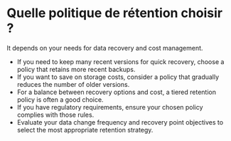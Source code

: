 # Quelle politique de rétention choisir ?

It depends on your needs for data recovery and cost management.

- If you need to keep many recent versions for quick recovery, choose a policy that retains more recent backups.
- If you want to save on storage costs, consider a policy that gradually reduces the number of older versions.
- For a balance between recovery options and cost, a tiered retention policy is often a good choice.
- If you have regulatory requirements, ensure your chosen policy complies with those rules.
- Evaluate your data change frequency and recovery point objectives to select the most appropriate retention strategy.